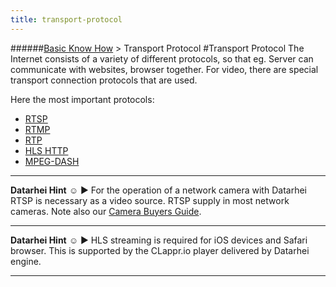 ```yaml
---
title: transport-protocol
---
```

######[Basic Know How](../wiki/basic-know-how.html) > Transport Protocol
#Transport Protocol
The Internet consists of a variety of different protocols, so that eg. Server can communicate with websites, browser together. For video, there are special transport connection protocols that are used.

Here the most important protocols:
* [RTSP](../wiki/rtsp.html)  
* [RTMP](../wiki/rtmp.html)  
* [RTP](../wiki/rtp.html)  
* [HLS HTTP](../wiki/hls-http.html)  
* [MPEG-DASH](../wiki/mpeg-dash.html)  

---  
**Datarhei Hint** ☺ ► For the operation of a network camera with Datarhei RTSP is necessary as a video source. RTSP supply in most network cameras. Note also our [Camera Buyers Guide](../wiki/camera-buyers-guide.html).  

---  
**Datarhei Hint** ☺ ► HLS streaming is required for iOS devices and Safari browser. This is supported by the CLappr.io player delivered by Datarhei engine.

---
